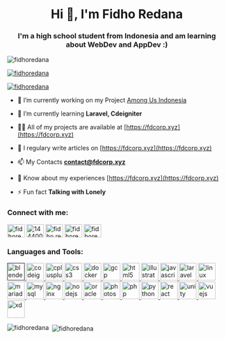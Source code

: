 <h1 align="center">Hi 👋, I'm Fidho Redana</h1>
<h3 align="center">I'm a high school student from Indonesia and am learning about WebDev and AppDev :)</h3>

<p align="left"> <img src="https://komarev.com/ghpvc/?username=fidhoredana&label=Profile%20views&color=0e75b6&style=flat" alt="fidhoredana" /> </p>

<p align="left"> <a href="https://github.com/ryo-ma/github-profile-trophy"><img src="https://github-profile-trophy.vercel.app/?username=fidhoredana" alt="fidhoredana" /></a> </p>

<p align="left"> <a href="https://twitter.com/fidhoredana" target="blank"><img src="https://img.shields.io/twitter/follow/fidhoredana?logo=twitter&style=for-the-badge" alt="fidhoredana" /></a> </p>

- 🔭 I’m currently working on my Project [Among Us Indonesia](https://fdcorp.xyz/among-us-indonesia)

- 🌱 I’m currently learning **Laravel, Cdeigniter**

- 👨‍💻 All of my projects are available at [https://fdcorp.xyz](https://fdcorp.xyz)

- 📝 I regulary write articles on [https://fdcorp.xyz](https://fdcorp.xyz)

- 📫 My Contacts **contact@fdcorp.xyz**

- 📄 Know about my experiences [https://fdcorp.xyz](https://fdcorp.xyz)

- ⚡ Fun fact **Talking with Lonely**

<p align="left">
<h3 align="left">Connect with me:</h3>
<a href="https://twitter.com/fidho_redana" target="blank"><img align="center" src="https://cdn.jsdelivr.net/npm/simple-icons@3.0.1/icons/twitter.svg" alt="fidhoredana" height="30" width="40" /></a>
<a href="https://stackoverflow.com/users/14440003" target="blank"><img align="center" src="https://cdn.jsdelivr.net/npm/simple-icons@3.0.1/icons/stackoverflow.svg" alt="14440003" height="30" width="40" /></a>
<a href="https://fb.com/fidho.redana" target="blank"><img align="center" src="https://cdn.jsdelivr.net/npm/simple-icons@3.0.1/icons/facebook.svg" alt="fidho.redana" height="30" width="40" /></a>
<a href="https://instagram.com/fidhoredana" target="blank"><img align="center" src="https://cdn.jsdelivr.net/npm/simple-icons@3.0.1/icons/instagram.svg" alt="fidhoredana" height="30" width="40" /></a>
<a href="https://www.youtube.com/c/fidhoredana" target="blank"><img align="center" src="https://cdn.jsdelivr.net/npm/simple-icons@3.0.1/icons/youtube.svg" alt="fidhoredana" height="30" width="40" /></a>
</p>

<h3 align="left">Languages and Tools:</h3>
<p align="left"> <a href="" target="_blank"> <img src="https://download.blender.org/branding/community/blender_community_badge_white.svg" alt="blender" width="40" height="40"/> </a> <a href="https://codeigniter.com" target="_blank"> <img src="https://cdn.worldvectorlogo.com/logos/codeigniter.svg" alt="codeigniter" width="40" height="40"/> </a> <a href="https://www.w3schools.com/cpp/" target="_blank"> <img src="https://devicons.github.io/devicon/devicon.git/icons/cplusplus/cplusplus-original.svg" alt="cplusplus" width="40" height="40"/> </a> <a href="https://www.w3schools.com/css/" target="_blank"> <img src="https://devicons.github.io/devicon/devicon.git/icons/css3/css3-original-wordmark.svg" alt="css3" width="40" height="40"/> </a> <a href="https://www.docker.com/" target="_blank"> <img src="https://devicons.github.io/devicon/devicon.git/icons/docker/docker-original-wordmark.svg" alt="docker" width="40" height="40"/> </a> <a href="https://cloud.google.com" target="_blank"> <img src="https://www.vectorlogo.zone/logos/google_cloud/google_cloud-icon.svg" alt="gcp" width="40" height="40"/> </a> <a href="https://www.w3.org/html/" target="_blank"> <img src="https://devicons.github.io/devicon/devicon.git/icons/html5/html5-original-wordmark.svg" alt="html5" width="40" height="40"/> </a> <a href="https://www.adobe.com/in/products/illustrator.html" target="_blank"> <img src="https://www.vectorlogo.zone/logos/adobe_illustrator/adobe_illustrator-icon.svg" alt="illustrator" width="40" height="40"/> </a> <a href="https://developer.mozilla.org/en-US/docs/Web/JavaScript" target="_blank"> <img src="https://devicons.github.io/devicon/devicon.git/icons/javascript/javascript-original.svg" alt="javascript" width="40" height="40"/> </a> <a href="https://laravel.com/" target="_blank"> <img src="https://devicons.github.io/devicon/devicon.git/icons/laravel/laravel-plain-wordmark.svg" alt="laravel" width="40" height="40"/> </a> <a href="https://www.linux.org/" target="_blank"> <img src="https://devicons.github.io/devicon/devicon.git/icons/linux/linux-original.svg" alt="linux" width="40" height="40"/> </a> <a href="https://mariadb.org/" target="_blank"> <img src="https://www.vectorlogo.zone/logos/mariadb/mariadb-icon.svg" alt="mariadb" width="40" height="40"/> </a> <a href="https://www.mysql.com/" target="_blank"> <img src="https://devicons.github.io/devicon/devicon.git/icons/mysql/mysql-original-wordmark.svg" alt="mysql" width="40" height="40"/> </a> <a href="https://www.nginx.com" target="_blank"> <img src="https://devicons.github.io/devicon/devicon.git/icons/nginx/nginx-original.svg" alt="nginx" width="40" height="40"/> </a> <a href="https://nodejs.org" target="_blank"> <img src="https://devicons.github.io/devicon/devicon.git/icons/nodejs/nodejs-original-wordmark.svg" alt="nodejs" width="40" height="40"/> </a> <a href="https://www.oracle.com/" target="_blank"> <img src="https://devicons.github.io/devicon/devicon.git/icons/oracle/oracle-original.svg" alt="oracle" width="40" height="40"/> </a> <a href="https://www.photoshop.com/en" target="_blank"> <img src="https://devicons.github.io/devicon/devicon.git/icons/photoshop/photoshop-plain.svg" alt="photoshop" width="40" height="40"/> </a> <a href="https://www.php.net" target="_blank"> <img src="https://devicons.github.io/devicon/devicon.git/icons/php/php-original.svg" alt="php" width="40" height="40"/> </a> <a href="https://www.python.org" target="_blank"> <img src="https://devicons.github.io/devicon/devicon.git/icons/python/python-original.svg" alt="python" width="40" height="40"/> </a> <a href="https://reactjs.org/" target="_blank"> <img src="https://devicons.github.io/devicon/devicon.git/icons/react/react-original-wordmark.svg" alt="react" width="40" height="40"/> </a> <a href="https://unity.com/" target="_blank"> <img src="https://www.vectorlogo.zone/logos/unity3d/unity3d-icon.svg" alt="unity" width="40" height="40"/> </a> <a href="https://vuejs.org/" target="_blank"> <img src="https://devicons.github.io/devicon/devicon.git/icons/vuejs/vuejs-original-wordmark.svg" alt="vuejs" width="40" height="40"/> </a> <a href="https://www.adobe.com/products/xd.html" target="_blank"> <img src="https://cdn.worldvectorlogo.com/logos/adobe-xd.svg" alt="xd" width="40" height="40"/> </a> </p>

<p><img align="left" src="https://github-readme-stats.vercel.app/api/top-langs/?username=fidhoredana&layout=compact" alt="fidhoredana" /></p>

<p>&nbsp;<img align="center" src="https://github-readme-stats.vercel.app/api?username=fidhoredana&show_icons=true" alt="fidhoredana" /></p>
